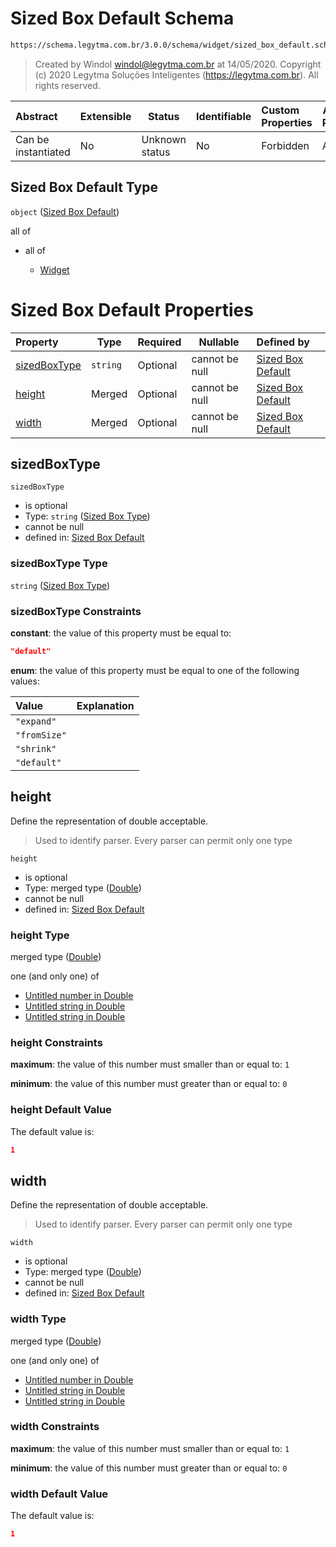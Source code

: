# Sized Box Default Schema

```txt
https://schema.legytma.com.br/3.0.0/schema/widget/sized_box_default.schema.json
```




> Created by Windol [windol@legytma.com.br](mailto:windol@legytma.com.br) at 14/05/2020.
> Copyright (c) 2020 Legytma Soluções Inteligentes (<https://legytma.com.br>). All rights reserved.
>

| Abstract            | Extensible | Status         | Identifiable | Custom Properties | Additional Properties | Access Restrictions | Defined In                                                                                             |
| :------------------ | ---------- | -------------- | ------------ | :---------------- | --------------------- | ------------------- | ------------------------------------------------------------------------------------------------------ |
| Can be instantiated | No         | Unknown status | No           | Forbidden         | Allowed               | none                | [sized_box_default.schema.json](../schema/widget/sized_box_default.schema.json) |

## Sized Box Default Type

`object` ([Sized Box Default](sized_box_default.md))

all of

-   all of

    -   [Widget](input_decoration-properties-widget-5.md)

# Sized Box Default Properties

| Property                      | Type     | Required | Nullable       | Defined by                                                                                                                                                                   |
| :---------------------------- | -------- | -------- | -------------- | :--------------------------------------------------------------------------------------------------------------------------------------------------------------------------- |
| [sizedBoxType](#sizedBoxType) | `string` | Optional | cannot be null | [Sized Box Default](sized_box-definitions-sized-box-type.md) |
| [height](#height)             | Merged   | Optional | cannot be null | [Sized Box Default](app_bar_theme-properties-double.md)                              |
| [width](#width)               | Merged   | Optional | cannot be null | [Sized Box Default](app_bar_theme-properties-double.md)                               |

## sizedBoxType




`sizedBoxType`

-   is optional
-   Type: `string` ([Sized Box Type](sized_box-definitions-sized-box-type.md))
-   cannot be null
-   defined in: [Sized Box Default](sized_box-definitions-sized-box-type.md)

### sizedBoxType Type

`string` ([Sized Box Type](sized_box-definitions-sized-box-type.md))

### sizedBoxType Constraints

**constant**: the value of this property must be equal to:

```json
"default"
```

**enum**: the value of this property must be equal to one of the following values:

| Value        | Explanation |
| :----------- | ----------- |
| `"expand"`   |             |
| `"fromSize"` |             |
| `"shrink"`   |             |
| `"default"`  |             |

## height

Define the representation of double acceptable.


> Used to identify parser. Every parser can permit only one type
>

`height`

-   is optional
-   Type: merged type ([Double](app_bar_theme-properties-double.md))
-   cannot be null
-   defined in: [Sized Box Default](app_bar_theme-properties-double.md)

### height Type

merged type ([Double](app_bar_theme-properties-double.md))

one (and only one) of

-   [Untitled number in Double](double-definitions-doublenumber.md)
-   [Untitled string in Double](double-definitions-doublestring.md)
-   [Untitled string in Double](double-definitions-doubleenum.md)

### height Constraints

**maximum**: the value of this number must smaller than or equal to: `1`

**minimum**: the value of this number must greater than or equal to: `0`

### height Default Value

The default value is:

```json
1
```

## width

Define the representation of double acceptable.


> Used to identify parser. Every parser can permit only one type
>

`width`

-   is optional
-   Type: merged type ([Double](app_bar_theme-properties-double.md))
-   cannot be null
-   defined in: [Sized Box Default](app_bar_theme-properties-double.md)

### width Type

merged type ([Double](app_bar_theme-properties-double.md))

one (and only one) of

-   [Untitled number in Double](double-definitions-doublenumber.md)
-   [Untitled string in Double](double-definitions-doublestring.md)
-   [Untitled string in Double](double-definitions-doubleenum.md)

### width Constraints

**maximum**: the value of this number must smaller than or equal to: `1`

**minimum**: the value of this number must greater than or equal to: `0`

### width Default Value

The default value is:

```json
1
```
